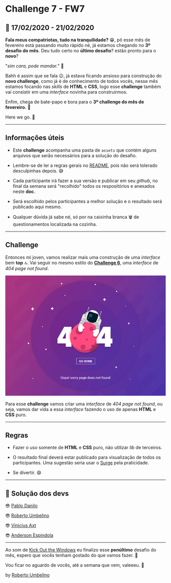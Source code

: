 # Challenge 7 - FW7

## 📅 17/02/2020 - 21/02/2020

**Fala meus compatriotas, tudo na tranquilidade?** 😁,
pô esse mês de fevereiro está passando muito rápido né, já estamos chegando no **3º desafio do mês**. Deu tudo certo no **último desafio**? estão pronto para o **novo**?

"_sim cara, pode mandar._" 🤙

Bahh é assim que se fala 😉, já estava ficando ansioso para construção do **novo challenge**, como já é de conhecimento de todos vocês, nesse mês estamos focando nas _skills_ de **HTML** e **CSS**, logo esse **challenge** também vai consistir em uma _interface_ novinha para construirmos.

Enfim, chega de bate-papo e bora para o **3º challenge do mês de fevereiro.** 🙌

Here we go. 👻

---

## Informações úteis

- Este **challenge** acompanha uma pasta de `assets` que contém alguns arquivos que serão necessários para a solução do desafio.

- Lembre-se de ler a regras gerais no [README](../README.md), pois não será tolerado desculpinhas depois. 😅

- Cada participante irá fazer a sua versão e publicar em seu _github_, no final da semana será "recolhido" todos os respositórios e anexados neste **doc**.

- Será escolhido pelos participantes a melhor solução e o resultado será publicado aqui mesmo.

- Qualquer dúvida já sabe né, só por na caixinha branca 🗑️ de questionamentos localizada na cozinha.

---

## Challenge

Entonces mi joven, vamos realizar mais uma construção de uma _interface_ bem **top** 🔝.
Vai seguir no mesmo estilo do [**Challenge 6**](../challenge-6/README.md), uma _interface_ de _404 page not found_.

![](./assets/interface.png)

Para esse **challenge** vamos criar uma _interface_ de _404 page not found_, ou seja, vamos dar vida a essa _interface_ fazendo o uso de apenas **HTML** e **CSS** puro.

---

## Regras

- Fazer o uso somente de **HTML** e **CSS** puro, não utilizar _lib_ de terceiros.

- O resultado final deverá estar publicado para visualização de todos os participantes. Uma sugestão seria usar o [Surge](https://surge.sh/) pela praticidade.

- Se divertir. 😄

---

## 🤯 Solução dos devs

😎 [Pablo Danilo](https://github.com/Pablo75321/UI-s/tree/master/created_404_error_2)

😎 [Roberto Umbelino](https://github.com/robertoumbelino/ui/tree/master/%234)

😎 [Vinicius Axt](https://github.com/viniaxt/UI/tree/master/challenge-7)

😎 [Anderson Espindola](https://github.com/andersonespindola/FW7_Challenges/tree/master/challenger-7)

---

Ao som de [Kick Out the Windows](https://open.spotify.com/track/6Q04NQKyB5x3Ge5TRyfZT1?si=0foHwr9LSUCMwEOYo0Akvg) eu finalizo esse **penúltimo** desafio do mês, espero que vocês tenham gostado do que vamos fazer. 🙈

Vou ficar no aguardo de vocês, até a semana que vem, valeeeu. 👊

by [Roberto Umbelino](https://github.com/robertoumbelino)
